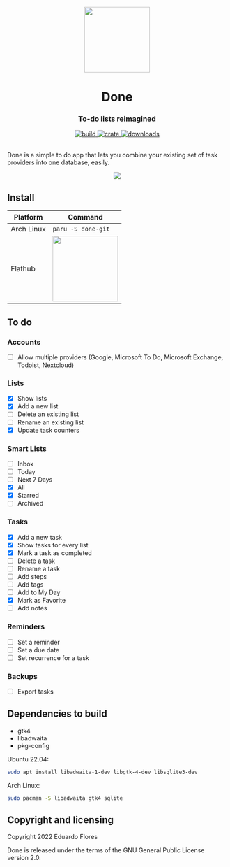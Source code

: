 <div align="center">
  <br>
  <img src="https://raw.githubusercontent.com/edfloreshz/done/4c8632c3ed21ecf2be72c2f0b1b2dfab428fe15f/data/icons/hicolor/scalable/apps/dev.edfloreshz.Done.svg" width="150" />
  <h1>Done</h1>
  <h3>To-do lists reimagined</h3>
  <a href="https://github.com/edfloreshz/done/actions/workflows/rust.yml">
    <img src="https://img.shields.io/github/workflow/status/edfloreshz/sensei/Rust?logo=GitHub" alt="build"/>
  </a>
  <a href="https://crates.io/crates/done">
    <img src="https://img.shields.io/crates/v/done?label=Done" alt="crate"/>
  </a>
   <a href="https://crates.io/crates/done">
    <img src="https://img.shields.io/crates/d/done" alt="downloads"/>
  </a>
</div>
<br/>

Done is a simple to do app that lets you combine your existing set of task providers into one database, easily.

<div align="center">
  <img src="https://raw.githubusercontent.com/edfloreshz/done/ffdcf43a0cd224e38cdfbfcf1f0ecbc30c0f3b8b/data/screenshots/main-window.png"/>
</div>


## Install
| Platform   | Command                                 |
|------------|-----------------------------------------|
| Arch Linux | `paru -S done-git`                    |
| Flathub    | <a href="https://flathub.org/apps/details/dev.edfloreshz.Done"><img src="https://flathub.org/assets/badges/flathub-badge-en.png" width="150"/></a> |



## To do

### Accounts

- [ ] Allow multiple providers (Google, Microsoft To Do, Microsoft Exchange, Todoist, Nextcloud)

### Lists

- [x] Show lists
- [x] Add a new list
- [ ] Delete an existing list
- [ ] Rename an existing list
- [x] Update task counters

### Smart Lists
- [ ] Inbox
- [ ] Today
- [ ] Next 7 Days
- [x] All
- [x] Starred
- [ ] Archived

### Tasks
- [x] Add a new task
- [x] Show tasks for every list
- [x] Mark a task as completed
- [ ] Delete a task
- [ ] Rename a task
- [ ] Add steps
- [ ] Add tags
- [ ] Add to My Day
- [x] Mark as Favorite
- [ ] Add notes

### Reminders
- [ ] Set a reminder
- [ ] Set a due date
- [ ] Set recurrence for a task

### Backups
- [ ] Export tasks

## Dependencies to build
- gtk4
- libadwaita
- pkg-config

Ubuntu 22.04:
```bash
sudo apt install libadwaita-1-dev libgtk-4-dev libsqlite3-dev
```
Arch Linux:
```bash
sudo pacman -S libadwaita gtk4 sqlite
```

Copyright and licensing
-----------------------

Copyright 2022  Eduardo Flores

Done is released under the terms of the GNU General Public License version 2.0.
